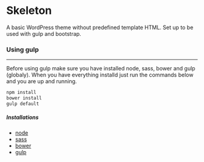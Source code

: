Skeleton
===
A basic WordPress theme without predefined template HTML. Set up to be used with gulp and bootstrap.

### Using gulp
-----
Before using gulp make sure you have installed node, sass, bower and gulp (globaly).
When you have everything installd just run the commands below and you are up and running.
```sh
npm install
bower install
gulp default
```

#####  Installations
* [node](https://nodejs.org/download/)
* [sass](http://sass-lang.com/install/)
* [bower](http://bower.io/)
* [gulp](http://gulpjs.com/)